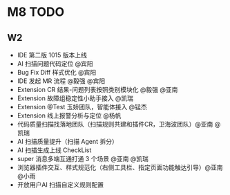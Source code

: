 # M8 TODO

## W2

* IDE 第二版 1015 版本上线
* AI 扫描问题代码定位 @宾阳
* Bug Fix Diff 样式优化 @宾阳
* IDE 发起 MR 流程 @毅强 @宾阳
* Extension CR 结果-问题列表按照类别模块化 @毅强 @亚南
* Extension 故障组稳定性小助手接入 @凯瑞
* Extension @Test 玉娇团队，智能体接入 @锰杰 
* Extension 线上报警分析与定位 @杨帆
* 代码质量扫描找落地团队（扫描规则共建和插件CR，卫海波团队）@亚南 @凯瑞
* AI 扫描质量提升（扫描 Agent 拆分）
* AI 扫描生成上线 CheckList
* super 消息多端互通打通 3 个场景 @亚南 @凯瑞
* 浏览器插件交互、样式规范化（右侧工具栏、指定页面功能触达引导）@亚南 @小雨
* 开放用户AI 扫描自定义规则配置